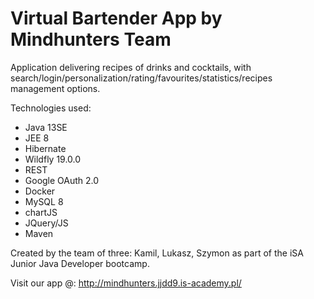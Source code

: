 # Virtual Bartender App by Mindhunters Team

Application delivering recipes of drinks and cocktails, with search/login/personalization/rating/favourites/statistics/recipes management options.

Technologies used:
- Java 13SE
- JEE 8
- Hibernate
- Wildfly 19.0.0
- REST
- Google OAuth 2.0
- Docker
- MySQL 8
- chartJS
- JQuery/JS
- Maven

Created by the team of three: Kamil, Lukasz, Szymon as part of the iSA Junior Java Developer bootcamp.

Visit our app @: http://mindhunters.jjdd9.is-academy.pl/
